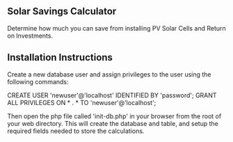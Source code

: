 ## Solar Savings Calculator

Determine how much you can save from installing PV Solar Cells and Return on Investments.


## Installation Instructions

Create a new database user and assign privileges to the user using the following commands:

CREATE USER 'newuser'@'localhost' IDENTIFIED BY 'password';
GRANT ALL PRIVILEGES ON * . * TO 'newuser'@'localhost';

Then open the php file called 'init-db.php' in your browser from the root of your web directory. This will create the database and table, and setup the required fields needed to store the calculations.

